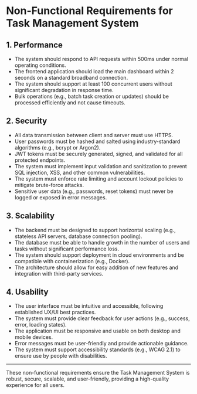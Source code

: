 # Non-Functional Requirements for Task Management System

## 1. Performance

- The system should respond to API requests within 500ms under normal operating conditions.
- The frontend application should load the main dashboard within 2 seconds on a standard broadband connection.
- The system should support at least 100 concurrent users without significant degradation in response time.
- Bulk operations (e.g., batch task creation or updates) should be processed efficiently and not cause timeouts.

## 2. Security

- All data transmission between client and server must use HTTPS.
- User passwords must be hashed and salted using industry-standard algorithms (e.g., bcrypt or Argon2).
- JWT tokens must be securely generated, signed, and validated for all protected endpoints.
- The system must implement input validation and sanitization to prevent SQL injection, XSS, and other common vulnerabilities.
- The system must enforce rate limiting and account lockout policies to mitigate brute-force attacks.
- Sensitive user data (e.g., passwords, reset tokens) must never be logged or exposed in error messages.

## 3. Scalability

- The backend must be designed to support horizontal scaling (e.g., stateless API servers, database connection pooling).
- The database must be able to handle growth in the number of users and tasks without significant performance loss.
- The system should support deployment in cloud environments and be compatible with containerization (e.g., Docker).
- The architecture should allow for easy addition of new features and integration with third-party services.

## 4. Usability

- The user interface must be intuitive and accessible, following established UX/UI best practices.
- The system must provide clear feedback for user actions (e.g., success, error, loading states).
- The application must be responsive and usable on both desktop and mobile devices.
- Error messages must be user-friendly and provide actionable guidance.
- The system must support accessibility standards (e.g., WCAG 2.1) to ensure use by people with disabilities.

---

These non-functional requirements ensure the Task Management System is robust, secure, scalable, and user-friendly, providing a high-quality experience for all users.
